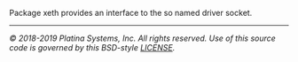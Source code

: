 Package xeth provides an interface to the so named driver socket.

---

*&copy; 2018-2019 Platina Systems, Inc. All rights reserved.
Use of this source code is governed by this BSD-style [LICENSE].*

[LICENSE]: LICENSE
